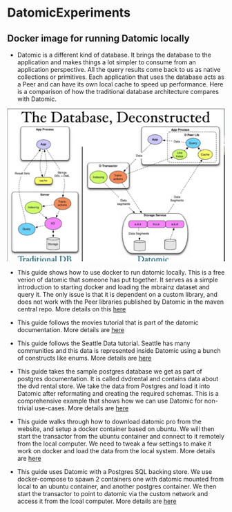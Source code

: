 # DatomicExperiments

## Docker image for running Datomic locally 

* Datomic is a different kind of database. It brings the database to the application and makes things a lot simpler to consume from an application perspective. All the query results come back to us as native collections or primitives. Each application that uses the database acts as a Peer and can have its own local cache to speed up performance. Here is a comparison of how the traditional database architecture compares with Datomic. 

<img src="./DatomicInMem/images/datomic_db_deconstructed.png" />

* This guide shows how to use docker to run datomic locally. This is a free verion of datomic that someone has put together. It serves as a simple introduction to starting docker and loading the mbrainz dataset and query it. The only issue is that it is dependent on a custom library, and does not work with the Peer libraries published by Datomic in the maven central repo.  More details on this <a href="./docker-run/README.md">here</a>

* This guide follows the movies tutorial that is part of the datomic documentation. More details are <a href="./DatomicInMem/README.md">here</a>

* This guide follows the Seattle Data tutorial. Seattle has many communities and this data is represented inside Datomic using a bunch of constructs like enums. More details are <a href="./DatomicInMem/Seattle-Data.md">here</a>

* This guide takes the sample postgres database we get as part of postgres documentation. It is called dvdrental and contains data about the dvd rental store. We take the data from Postgres and load it into Datomic after reformating and creating the required schemas. This is a comprehensive example that shows how we can use Datomic for non-trivial use-cases. More details are <a href="./DatomicInMem/DVD_Rental.md">here</a>

* This guide walks through how to download datomic pro from the website, and setup a docker container based on ubuntu. We will then start the transactor from the ubuntu container and connect to it remotely from the local computer. We need to tweak a few settings to make it work on docker and load the data from the local system. More details are <a href="./DatomicInDocker/DVD_Rental_On_Docker.md">here</a>

* This guide uses Datomic with a Postgres SQL backing store. We use docker-compose to spawn 2 containers one with datomic mounted from local to an ubuntu container, and another postgres container. We then start the transactor to point to datomic via the custom network and access it from the lcoal computer. More details are <a href="./DatomicOnPostgres/README.md">here</a>
